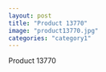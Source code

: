 ```yaml
---
layout: post
title: "Product 13770"
image: "product13770.jpg"
categories: "category1"
---
```

Product 13770
